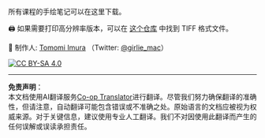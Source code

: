 <!--
CO_OP_TRANSLATOR_METADATA:
{
  "original_hash": "a88d5918c1b9da69a40d917a0840c497",
  "translation_date": "2025-09-03T18:16:47+00:00",
  "source_file": "sketchnotes/README.md",
  "language_code": "zh"
}
-->
所有课程的手绘笔记可以在这里下载。

🖨 如果需要打印高分辨率版本，可以在 [这个仓库](https://github.com/girliemac/a-picture-is-worth-a-1000-words/tree/main/ml/tiff) 中找到 TIFF 格式文件。

🎨 制作人: [Tomomi Imura](https://github.com/girliemac) （Twitter: [@girlie_mac](https://twitter.com/girlie_mac)）

[![CC BY-SA 4.0](https://img.shields.io/badge/License-CC%20BY--SA%204.0-lightgrey.svg)](https://creativecommons.org/licenses/by-sa/4.0/)

---

**免责声明**：  
本文档使用AI翻译服务[Co-op Translator](https://github.com/Azure/co-op-translator)进行翻译。尽管我们努力确保翻译的准确性，但请注意，自动翻译可能包含错误或不准确之处。原始语言的文档应被视为权威来源。对于关键信息，建议使用专业人工翻译。我们不对因使用此翻译而产生的任何误解或误读承担责任。